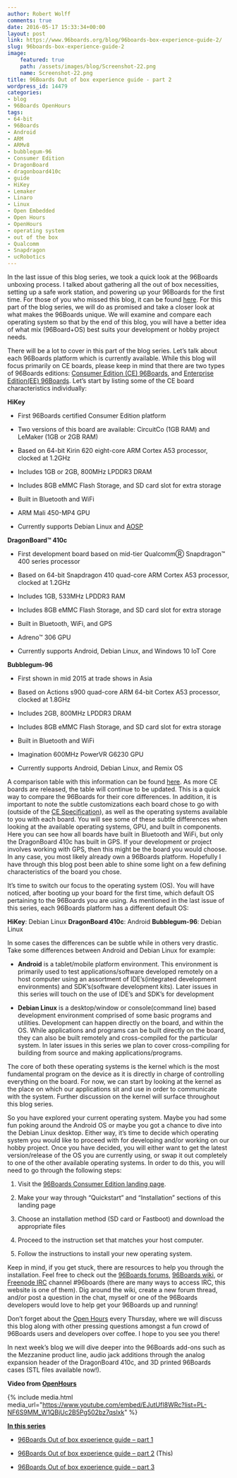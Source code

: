 ```yaml
---
author: Robert Wolff
comments: true
date: 2016-05-17 15:33:34+00:00
layout: post
link: https://www.96boards.org/blog/96boards-box-experience-guide-2/
slug: 96boards-box-experience-guide-2
image:
    featured: true
    path: /assets/images/blog/Screenshot-22.png
    name: Screenshot-22.png
title: 96Boards Out of box experience guide - part 2
wordpress_id: 14479
categories:
- blog
- 96Boards OpenHours
tags:
- 64-bit
- 96Boards
- Android
- ARM
- ARMv8
- bubblegum-96
- Consumer Edition
- DragonBoard
- dragonboard410c
- guide
- HiKey
- Lemaker
- Linaro
- Linux
- Open Embedded
- Open Hours
- OpenHours
- operating system
- out of the box
- Qualcomm
- Snapdragon
- ucRobotics
---
```


In the last issue of this blog series, we took a quick look at the 96Boards unboxing process. I talked about gathering all the out of box necessities, setting up a safe work station, and powering up your 96Boards for the first time. For those of you who missed this blog, it can be found [here](/blog/96boards-box-experience-guide-1/).
For this part of the blog series, we will do as promised and take a closer look at what makes the 96Boards unique. We will examine and compare each operating system so that by the end of this blog, you will have a better idea of what mix (96Board+OS) best suits your development or hobby project needs.

There will be a lot to cover in this part of the blog series. Let’s talk about each 96Boards platform which is currently available. While this blog will focus primarily on CE boards, please keep in mind that there are two types of 96Boards editions: [Consumer Edition (CE) 96Boards](/products/ce/), and [Enterprise Edition(EE) 96Boards](/products/ee/). Let’s start by listing some of the CE board characteristics individually:

**HiKey**




  * First 96Boards certified Consumer Edition platform


  * Two versions of this board are available: CircuitCo (1GB RAM) and LeMaker (1GB or 2GB RAM)


  * Based on 64-bit Kirin 620 eight-core ARM Cortex A53 processor, clocked at 1.2GHz


  * Includes 1GB or 2GB, 800MHz LPDDR3 DRAM


  * Includes 8GB eMMC Flash Storage, and SD card slot for extra storage


  * Built in Bluetooth and WiFi


  * ARM Mali 450-MP4 GPU


  * Currently supports Debian Linux and [AOSP](https://source.android.com/source/devices.html)


**DragonBoard™ 410c**




  * First development board based on mid-tier QualcommⓇ Snapdragon™ 400 series processor


  * Based on 64-bit Snapdragon 410 quad-core ARM Cortex A53 processor, clocked at 1.2GHz


  * Includes 1GB, 533MHz LPDDR3 RAM


  * Includes 8GB eMMC Flash Storage, and SD card slot for extra storage


  * Built in Bluetooth, WiFi, and GPS


  * Adreno™ 306 GPU


  * Currently supports Android, Debian Linux, and Windows 10 IoT Core


**Bubblegum-96**




  * First shown in mid 2015 at trade shows in Asia


  * Based on Actions s900 quad-core ARM 64-bit Cortex A53 processor, clocked at 1.8GHz


  * Includes 2GB, 800MHz LPDDR3 DRAM


  * Includes 8GB eMMC Flash Storage, and SD card slot for extra storage


  * Built in Bluetooth and WiFi


  * Imagination 600MHz PowerVR G6230 GPU


  * Currently supports Android, Debian Linux, and Remix OS




A comparison table with this information can be found [here](https://www.96boards.org/documentation/consumer/guides/compare_96boards_ce/). As more CE boards are released, the table will continue to be updated. This is a quick way to compare the 96Boards for their core differences. In addition, it is important to note the subtle customizations each board chose to go with (outside of the [CE Specification](https://linaro.co/ce-specification)), as well as the operating systems available to you with each board. You will see some of these subtle differences when looking at the available operating systems, GPU, and built in components. Here you can see how all boards have built in Bluetooth and WiFi, but only the DragonBoard 410c has built in GPS. If your development or project involves working with GPS, then this might be the board you would choose. In any case, you most likely already own a 96Boards platform. Hopefully I have through this blog post been able to shine some light on a few defining characteristics of the board you chose.

It’s time to switch our focus to the operating system (OS). You will have noticed, after booting up your board for the first time, which default OS pertaining to the 96Boards you are using. As mentioned in the last issue of this series, each 96Boards platform has a different default OS:

**HiKey**: Debian Linux
**DragonBoard 410c**: Android
**Bubblegum-96**: Debian Linux

In some cases the differences can be subtle while in others very drastic. Take some differences between Android and Debian Linux for example:




  * **Android** is a tablet/mobile platform environment. This environment is primarily used to test applications/software developed remotely on a host computer using an assortment of IDE’s(integrated development environments) and SDK’s(software development kits).
Later issues in this series will touch on the use of IDE’s and SDK’s for development


  * **Debian Linux** is a desktop/window or console(command line) based development environment comprised of some basic programs and utilities. Development can happen directly on the board, and within the OS. While applications and programs can be built directly on the board, they can also be built remotely and cross-compiled for the particular system.
In later issues in this series we plan to cover cross-compiling for building from source and making applications/programs.


The core of both these operating systems is the kernel which is the most fundamental program on the device as it is directly in charge of controlling everything on the board. For now, we can start by looking at the kernel as the place on which our applications sit and use in order to communicate with the system. Further discussion on the kernel will surface throughout this blog series.

So you have explored your current operating system. Maybe you had some fun poking around the Android OS or maybe you got a chance to dive into the Debian Linux desktop. Either way, it’s time to decide which operating system you would like to proceed with for developing and/or working on our hobby project. Once you have decided, you will either want to get the latest version/release of the OS you are currently using, or swap it out completely to one of the other available operating systems. In order to do this, you will need to go through the following steps:


  1. Visit the [96Boards Consumer Edition landing page](https://www.96boards.org/documentation/consumer/).


  2. Make your way through “Quickstart” and “Installation” sections of this landing page


  3. Choose an installation method (SD card or Fastboot) and download the appropriate files


  4. Proceed to the instruction set that matches your host computer.


  5. Follow the instructions to install your new operating system.


Keep in mind, if you get stuck, there are resources to help you through the installation. Feel free to check out the [96Boards forums](https://discuss.96boards.org/), [96Boards wiki](https://github.com/96boards/documentation/wiki), or [Freenode IRC](https://webchat.freenode.net) channel #96boards (there are many ways to access IRC, this website is one of them). Dig around the wiki, create a new forum thread, and/or post a question in the chat, myself or one of the 96Boards developers would love to help get your 96Boards up and running!

Don’t forget about the [Open Hours](/openhours/) every Thursday, where we will discuss this blog along with other pressing questions amongst a fun crowd of 96Boards users and developers over coffee. I hope to you see you there!

In next week’s blog we will dive deeper into the 96Boards add-ons such as the Mezzanine product line, audio jack additions through the analog expansion header of the DragonBoard 410c, and 3D printed 96Boards cases (STL files available now!).

**Video from [OpenHours](/openhours/)**

{% include media.html media_url="https://www.youtube.com/embed/EJutUfI8WRc?list=PL-NF6S9MM_W1QBjUc2B5Pg502bz7qslxk" %}


[**In this series**](/blog/tag/)




  * [96Boards Out of box experience guide – part 1](/blog/96boards-box-experience-guide-1/) 


  * [96Boards Out of box experience guide – part 2](/blog/96boards-box-experience-guide-2/) (This)


  * [96Boards Out of box experience guide – part 3](/blog/96boards-box-experience-guide-3/)
